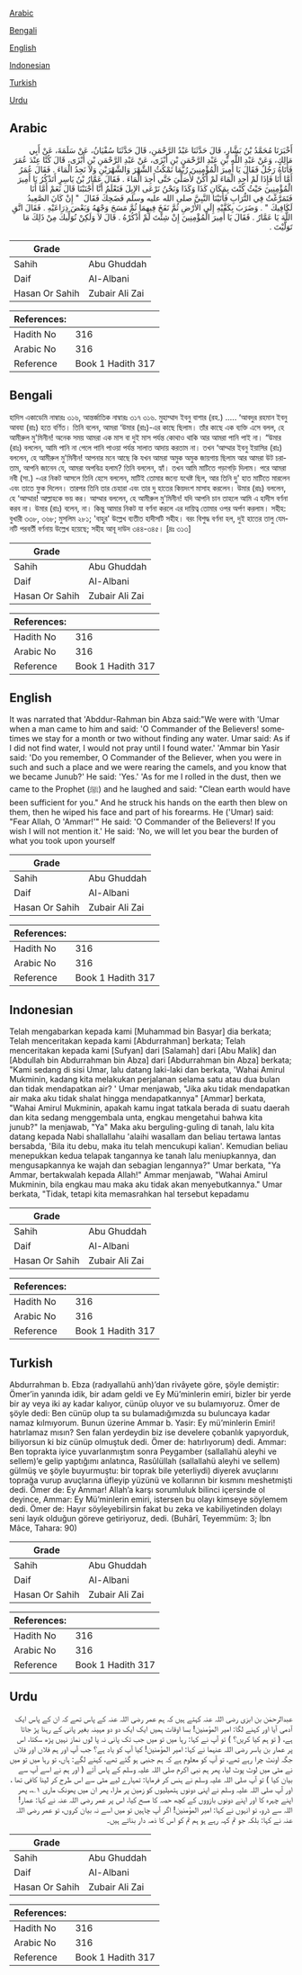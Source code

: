 [Arabic](#arabic)

[Bengali](#bengali)

[English](#english)

[Indonesian](#indonesian)

[Turkish](#turkish)

[Urdu](#urdu)

## Arabic


<div dir="rtl" lang="ar" style={{fontSize:'larger',backgroundColor:'#f8f9fa',padding:20}}>
أَخْبَرَنَا مُحَمَّدُ بْنُ بَشَّارٍ، قَالَ حَدَّثَنَا عَبْدُ الرَّحْمَنِ، قَالَ حَدَّثَنَا سُفْيَانُ، عَنْ سَلَمَةَ، عَنْ أَبِي مَالِكٍ، وَعَنْ عَبْدِ اللَّهِ بْنِ عَبْدِ الرَّحْمَنِ بْنِ أَبْزَى، عَنْ عَبْدِ الرَّحْمَنِ بْنِ أَبْزَى، قَالَ كُنَّا عِنْدَ عُمَرَ فَأَتَاهُ رَجُلٌ فَقَالَ يَا أَمِيرَ الْمُؤْمِنِينَ رُبَّمَا نَمْكُثُ الشَّهْرَ وَالشَّهْرَيْنِ وَلاَ نَجِدُ الْمَاءَ ‏.‏ فَقَالَ عُمَرُ أَمَّا أَنَا فَإِذَا لَمْ أَجِدِ الْمَاءَ لَمْ أَكُنْ لأُصَلِّيَ حَتَّى أَجِدَ الْمَاءَ ‏.‏ فَقَالَ عَمَّارُ بْنُ يَاسِرٍ أَتَذْكُرُ يَا أَمِيرَ الْمُؤْمِنِينَ حَيْثُ كُنْتَ بِمَكَانِ كَذَا وَكَذَا وَنَحْنُ نَرْعَى الإِبِلَ فَتَعْلَمُ أَنَّا أَجْنَبْنَا قَالَ نَعَمْ أَمَّا أَنَا فَتَمَرَّغْتُ فِي التُّرَابِ فَأَتَيْنَا النَّبِيَّ صلى الله عليه وسلم فَضَحِكَ فَقَالَ ‏ "‏ إِنْ كَانَ الصَّعِيدُ لَكَافِيكَ ‏"‏ ‏.‏ وَضَرَبَ بِكَفَّيْهِ إِلَى الأَرْضِ ثُمَّ نَفَخَ فِيهِمَا ثُمَّ مَسَحَ وَجْهَهُ وَبَعْضَ ذِرَاعَيْهِ ‏.‏ فَقَالَ اتَّقِ اللَّهَ يَا عَمَّارُ ‏.‏ فَقَالَ يَا أَمِيرَ الْمُؤْمِنِينَ إِنْ شِئْتَ لَمْ أَذْكُرْهُ ‏.‏ قَالَ لاَ وَلَكِنْ نُوَلِّيكَ مِنْ ذَلِكَ مَا تَوَلَّيْتَ ‏.‏
</div>
<div style={{backgroundColor:'#f8f9fa',padding:20, marginBottom: 10}}><table> <thead> <tr> <th>Grade</th> <th></th> </tr> </thead> <tbody> <tr><td>Sahih</td><td>Abu Ghuddah</td></tr><tr><td>Daif</td><td>Al-Albani</td></tr><tr><td>Hasan Or Sahih</td><td>Zubair Ali Zai</td></tr></tbody></table><table> <thead> <tr> <th>References:</th> <th></th> </tr> </thead> <tbody><tr><td>Hadith No</td><td>316</td></tr><tr><td>Arabic No</td><td>316</td></tr><tr><td>Reference</td><td>Book 1 Hadith 317</td></tr></tbody></table></div>

## Bengali


<div dir="ltr" lang="bn" style={{fontSize:'larger',backgroundColor:'#f8f9fa',padding:20}}>
হাদিস একাডেমি নাম্বারঃ ৩১৬, আন্তর্জাতিক নাম্বারঃ ৩১৭ ৩১৬. মুহাম্মাদ ইবনু বাশার (রহ.) ..... ‘আবদুর রহমান ইবনু আবযা (রাঃ) হতে বর্ণিত। তিনি বলেন, আমরা ‘উমার (রাঃ)-এর কাছে ছিলাম। তাঁর কাছে এক ব্যক্তি এসে বলল, হে আমীরুল মু'মিনীন! অনেক সময় আমরা এক মাস বা দুই মাস পর্যন্ত কোথাও থাকি আর আমরা পানি পাই না। “উমার (রাঃ) বললেন, আমি পানি না পেলে পানি পাওয়া পর্যন্ত সালাত আদায় করতাম না। তখন ‘আম্মার ইবনু ইয়াসির (রাঃ) বললেন, হে আমীরুল মু'মিনীন! আপনার মনে আছে কি যখন আমরা অমুক অমুক জায়গায় ছিলাম আর আমরা উট চরাতাম, আপনি জানেন যে, আমরা অপবিত্র হলাম? তিনি বললেন, হ্যাঁ। তখন আমি মাটিতে গড়াগড়ি দিলাম। পরে আমরা নবী (সা.) -এর নিকট আসলে তিনি হেসে বললেন, মাটিই তোমার জন্যে যথেষ্ট ছিল, আর তিনি দু' হাত মাটিতে মারলেন এবং তাতে ফুক দিলেন। তারপর তিনি তার চেহারা এবং তার দু হাতের কিয়দংশ মাসাহ করলেন। উমার (রাঃ) বললেন, হে ‘আম্মার! আল্লাহকে ভয় কর। আম্মার বললেন, হে আমীরুল মু'মিনীন! যদি আপনি চান তাহলে আমি এ হাদীস বর্ণনা করব না। উমার (রাঃ) বলেন, না। কিন্তু আমার নিকট যা বর্ণনা করলে এর দায়িত্ব তোমার ওপর অর্পণ করলাম। সহীহ: বুখারী ৩৩৮, ৩৬৮; মুসলিম ২৮১; 'বাহুর' উল্লেখ ব্যতীত হাদীসটি সহীহ। বরং বিশুদ্ধ বর্ণনা হল, দুই হাতের তালু যেমনটি পরবর্তী বর্ণনায় উল্লেখ হয়েছে; সহীহ আবূ দাউদ ৩৪৪-৩৪৫। [দ্রঃ ৩১৩]
</div>
<div style={{backgroundColor:'#f8f9fa',padding:20, marginBottom: 10}}><table> <thead> <tr> <th>Grade</th> <th></th> </tr> </thead> <tbody> <tr><td>Sahih</td><td>Abu Ghuddah</td></tr><tr><td>Daif</td><td>Al-Albani</td></tr><tr><td>Hasan Or Sahih</td><td>Zubair Ali Zai</td></tr></tbody></table><table> <thead> <tr> <th>References:</th> <th></th> </tr> </thead> <tbody><tr><td>Hadith No</td><td>316</td></tr><tr><td>Arabic No</td><td>316</td></tr><tr><td>Reference</td><td>Book 1 Hadith 317</td></tr></tbody></table></div>

## English


<div dir="ltr" lang="en" style={{fontSize:'larger',backgroundColor:'#f8f9fa',padding:20}}>
It was narrated that 'Abddur-Rahman bin Abza said:"We were with 'Umar when a man came to him and said: 'O Commander of the Believers! sometimes we stay for a month or two without finding any water. Umar said: As if I did not find water, I would not pray until I found water.' 'Ammar bin Yasir said: 'Do you remember, O Commander of the Believer, when you were in such and such a place and we were rearing the camels, and you know that we became Junub?' He said: 'Yes.' 'As for me I rolled in the dust, then we came to the Prophet (ﷺ) and he laughed and said: "Clean earth would have been sufficient for you." And he struck his hands on the earth then blew on them, then he wiped his face and part of his forearms. He ('Umar) said: "Fear Allah, O 'Ammar!'" He said: 'O Commander of the Believers! If you wish I will not mention it.' He said: 'No, we will let you bear the burden of what you took upon yourself
</div>
<div style={{backgroundColor:'#f8f9fa',padding:20, marginBottom: 10}}><table> <thead> <tr> <th>Grade</th> <th></th> </tr> </thead> <tbody> <tr><td>Sahih</td><td>Abu Ghuddah</td></tr><tr><td>Daif</td><td>Al-Albani</td></tr><tr><td>Hasan Or Sahih</td><td>Zubair Ali Zai</td></tr></tbody></table><table> <thead> <tr> <th>References:</th> <th></th> </tr> </thead> <tbody><tr><td>Hadith No</td><td>316</td></tr><tr><td>Arabic No</td><td>316</td></tr><tr><td>Reference</td><td>Book 1 Hadith 317</td></tr></tbody></table></div>

## Indonesian


<div dir="ltr" lang="id" style={{fontSize:'larger',backgroundColor:'#f8f9fa',padding:20}}>
Telah mengabarkan kepada kami [Muhammad bin Basyar] dia berkata; Telah menceritakan kepada kami [Abdurrahman] berkata; Telah menceritakan kepada kami [Sufyan] dari [Salamah] dari [Abu Malik] dan [Abdullah bin Abdurrahman bin Abza] dari [Abdurrahman bin Abza] berkata; "Kami sedang di sisi Umar, lalu datang laki-laki dan berkata, 'Wahai Amirul Mukminin, kadang kita melakukan perjalanan selama satu atau dua bulan dan tidak mendapatkan air? ' Umar menjawab, "Jika aku tidak mendapatkan air maka aku tidak shalat hingga mendapatkannya" [Ammar] berkata, "Wahai Amirul Mukminin, apakah kamu ingat tatkala berada di suatu daerah dan kita sedang menggembala unta, engkau mengetahui bahwa kita junub?" Ia menjawab, "Ya" Maka aku berguling-guling di tanah, lalu kita datang kepada Nabi shallallahu 'alaihi wasallam dan beliau tertawa lantas bersabda, 'Bila itu debu, maka itu telah mencukupi kalian'. Kemudian beliau menepukkan kedua telapak tangannya ke tanah lalu meniupkannya, dan mengusapkannya ke wajah dan sebagian lengannya?" Umar berkata, "Ya Ammar, bertakwalah kepada Allah!" Ammar menjawab, "Wahai Amirul Mukminin, bila engkau mau maka aku tidak akan menyebutkannya." Umar berkata, "Tidak, tetapi kita memasrahkan hal tersebut kepadamu
</div>
<div style={{backgroundColor:'#f8f9fa',padding:20, marginBottom: 10}}><table> <thead> <tr> <th>Grade</th> <th></th> </tr> </thead> <tbody> <tr><td>Sahih</td><td>Abu Ghuddah</td></tr><tr><td>Daif</td><td>Al-Albani</td></tr><tr><td>Hasan Or Sahih</td><td>Zubair Ali Zai</td></tr></tbody></table><table> <thead> <tr> <th>References:</th> <th></th> </tr> </thead> <tbody><tr><td>Hadith No</td><td>316</td></tr><tr><td>Arabic No</td><td>316</td></tr><tr><td>Reference</td><td>Book 1 Hadith 317</td></tr></tbody></table></div>

## Turkish


<div dir="ltr" lang="tr" style={{fontSize:'larger',backgroundColor:'#f8f9fa',padding:20}}>
Abdurrahman b. Ebza (radıyallahü anh)’dan rivâyete göre, şöyle demiştir: Ömer’in yanında idik, bir adam geldi ve Ey Mü’minlerin emiri, bizler bir yerde bir ay veya iki ay kadar kalıyor, cünüp oluyor ve su bulamıyoruz. Ömer de şöyle dedi: Ben cünüp olup ta su bulamadığımızda su buluncaya kadar namaz kılmıyorum. Bunun üzerine Ammar b. Yasir: Ey mü’minlerin Emiri! hatırlamaz mısın? Sen falan yerdeydin biz ise develere çobanlık yapıyorduk, biliyorsun ki biz cünüp olmuştuk dedi. Ömer de: hatırlıyorum) dedi. Ammar: Ben toprakta iyice yuvarlanmıştım sonra Peygamber (sallallahü aleyhi ve sellem)’e gelip yaptığımı anlatınca, Rasûlüllah (sallallahü aleyhi ve sellem) gülmüş ve şöyle buyurmuştu: bir toprak bile yeterliydi) diyerek avuçlarını toprağa vurup avuçlarına üfleyip yüzünü ve kollarının bir kısmını meshetmişti dedi. Ömer de: Ey Ammar! Allah’a karşı sorumluluk bilinci içersinde ol deyince, Ammar: Ey Mü’minlerin emiri, istersen bu olayı kimseye söylemem dedi. Ömer de: Hayır söyleyebilirsin fakat bu zeka ve kabiliyetinden dolayı seni layık olduğun göreve getiriyoruz, dedi. (Buhârî, Teyemmüm: 3; İbn Mâce, Tahara: 90)
</div>
<div style={{backgroundColor:'#f8f9fa',padding:20, marginBottom: 10}}><table> <thead> <tr> <th>Grade</th> <th></th> </tr> </thead> <tbody> <tr><td>Sahih</td><td>Abu Ghuddah</td></tr><tr><td>Daif</td><td>Al-Albani</td></tr><tr><td>Hasan Or Sahih</td><td>Zubair Ali Zai</td></tr></tbody></table><table> <thead> <tr> <th>References:</th> <th></th> </tr> </thead> <tbody><tr><td>Hadith No</td><td>316</td></tr><tr><td>Arabic No</td><td>316</td></tr><tr><td>Reference</td><td>Book 1 Hadith 317</td></tr></tbody></table></div>

## Urdu


<div dir="rtl" lang="ur" style={{fontSize:'larger',backgroundColor:'#f8f9fa',padding:20}}>
عبدالرحمٰن بن ابزی رضی اللہ عنہ کہتے ہیں کہ ہم عمر رضی اللہ عنہ کے پاس تھے کہ ان کے پاس ایک آدمی آیا اور کہنے لگا: امیر المؤمنین! بسا اوقات ہمیں ایک ایک دو دو مہینہ بغیر پانی کے رہنا پڑ جاتا ہے، ( تو ہم کیا کریں؟ ) تو آپ نے کہا: رہا میں تو میں جب تک پانی نہ پا لوں نماز نہیں پڑھ سکتا، اس پر عمار بن یاسر رضی اللہ عنہما نے کہا: امیر المؤمنین! کیا آپ کو یاد ہے؟ جب آپ اور ہم فلاں اور فلاں جگہ اونٹ چرا رہے تھے، تو آپ کو معلوم ہے کہ ہم جنبی ہو گئے تھے، کہنے لگے: ہاں، تو رہا میں تو میں نے مٹی میں لوٹ پوٹ لیا، پھر ہم نبی اکرم صلی اللہ علیہ وسلم کے پاس آئے ( اور ہم نے اسے آپ سے بیان کیا ) تو آپ صلی اللہ علیہ وسلم نے ہنس کر فرمایا: تمہارے لیے مٹی سے اس طرح کر لینا کافی تھا ، اور آپ صلی اللہ علیہ وسلم نے اپنی دونوں ہتھیلیوں کو زمین پر مارا، پھر ان میں پھونک ماری ۱؎، پھر اپنے چہرہ کا اور اپنے دونوں بازووں کے کچھ حصہ کا مسح کیا، اس پر عمر رضی اللہ عنہ نے کہا: عمار! اللہ سے ڈرو، تو انہوں نے کہا: امیر المؤمنین! اگر آپ چاہیں تو میں اسے نہ بیان کروں، تو عمر رضی اللہ عنہ نے کہا: بلکہ جو تم کہہ رہے ہو ہم تم کو اس کا ذمہ دار بناتے ہیں۔
</div>
<div style={{backgroundColor:'#f8f9fa',padding:20, marginBottom: 10}}><table> <thead> <tr> <th>Grade</th> <th></th> </tr> </thead> <tbody> <tr><td>Sahih</td><td>Abu Ghuddah</td></tr><tr><td>Daif</td><td>Al-Albani</td></tr><tr><td>Hasan Or Sahih</td><td>Zubair Ali Zai</td></tr></tbody></table><table> <thead> <tr> <th>References:</th> <th></th> </tr> </thead> <tbody><tr><td>Hadith No</td><td>316</td></tr><tr><td>Arabic No</td><td>316</td></tr><tr><td>Reference</td><td>Book 1 Hadith 317</td></tr></tbody></table></div>